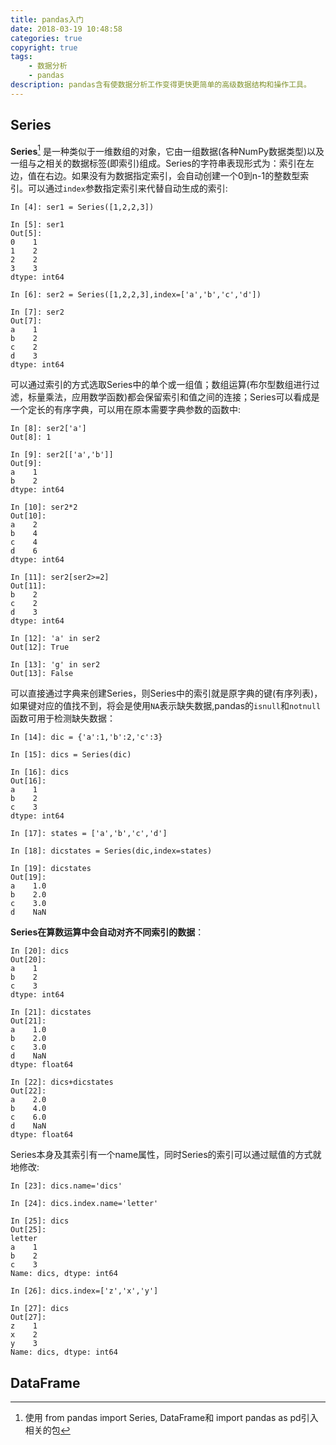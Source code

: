 ```yaml
---
title: pandas入门
date: 2018-03-19 10:48:58
categories: true
copyright: true
tags:
    - 数据分析
    - pandas
description: pandas含有使数据分析工作变得更快更简单的高级数据结构和操作工具。
---
```

## Series
**Series**[^1] 是一种类似于一维数组的对象，它由一组数据(各种NumPy数据类型)以及一组与之相关的数据标签(即索引)组成。Series的字符串表现形式为：索引在左边，值在右边。如果没有为数据指定索引，会自动创建一个0到n-1的整数型索引。可以通过`index`参数指定索引来代替自动生成的索引:
```
In [4]: ser1 = Series([1,2,2,3])

In [5]: ser1
Out[5]:
0    1
1    2
2    2
3    3
dtype: int64

In [6]: ser2 = Series([1,2,2,3],index=['a','b','c','d'])

In [7]: ser2
Out[7]:
a    1
b    2
c    2
d    3
dtype: int64
```
可以通过索引的方式选取Series中的单个或一组值；数组运算(布尔型数组进行过滤，标量乘法，应用数学函数)都会保留索引和值之间的连接；Series可以看成是一个定长的有序字典，可以用在原本需要字典参数的函数中:
```
In [8]: ser2['a']
Out[8]: 1

In [9]: ser2[['a','b']]
Out[9]:
a    1
b    2
dtype: int64

In [10]: ser2*2
Out[10]:
a    2
b    4
c    4
d    6
dtype: int64

In [11]: ser2[ser2>=2]
Out[11]:
b    2
c    2
d    3
dtype: int64

In [12]: 'a' in ser2
Out[12]: True

In [13]: 'g' in ser2
Out[13]: False
```
可以直接通过字典来创建Series，则Series中的索引就是原字典的键(有序列表)，如果键对应的值找不到，将会是使用`NA`表示缺失数据,pandas的`isnull`和`notnull`函数可用于检测缺失数据：
```
In [14]: dic = {'a':1,'b':2,'c':3}

In [15]: dics = Series(dic)

In [16]: dics
Out[16]:
a    1
b    2
c    3
dtype: int64

In [17]: states = ['a','b','c','d']

In [18]: dicstates = Series(dic,index=states)

In [19]: dicstates
Out[19]:
a    1.0
b    2.0
c    3.0
d    NaN
```
**Series在算数运算中会自动对齐不同索引的数据**：
```
In [20]: dics
Out[20]:
a    1
b    2
c    3
dtype: int64

In [21]: dicstates
Out[21]:
a    1.0
b    2.0
c    3.0
d    NaN
dtype: float64

In [22]: dics+dicstates
Out[22]:
a    2.0
b    4.0
c    6.0
d    NaN
dtype: float64
```
Series本身及其索引有一个name属性，同时Series的索引可以通过赋值的方式就地修改:
```
In [23]: dics.name='dics'

In [24]: dics.index.name='letter'

In [25]: dics
Out[25]:
letter
a    1
b    2
c    3
Name: dics, dtype: int64

In [26]: dics.index=['z','x','y']

In [27]: dics
Out[27]:
z    1
x    2
y    3
Name: dics, dtype: int64
```
## DataFrame

[^1]:使用 from pandas import Series, DataFrame和 import pandas as pd引入相关的包
